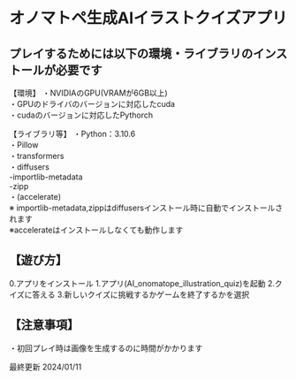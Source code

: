 # オノマトペ生成AIイラストクイズアプリ

## プレイするためには以下の環境・ライブラリのインストールが必要です

【環境】
・NVIDIAのGPU(VRAMが6GB以上)  
・GPUのドライバのバージョンに対応したcuda  
・cudaのバージョンに対応したPythorch  

【ライブラリ等】
・Python：3.10.6  
・Pillow  
・transformers  
・diffusers  
       -importlib-metadata  
       -zipp  
・(accelerate)  
※ importlib-metadata,zippはdiffusersインストール時に自動でインストールされます  
※accelerateはインストールしなくても動作します


## 【遊び方】

0.アプリをインストール
1.アプリ(AI_onomatope_illustration_quiz)を起動
2.クイズに答える
3.新しいクイズに挑戦するかゲームを終了するかを選択


## 【注意事項】

・初回プレイ時は画像を生成するのに時間がかかります


最終更新 2024/01/11

